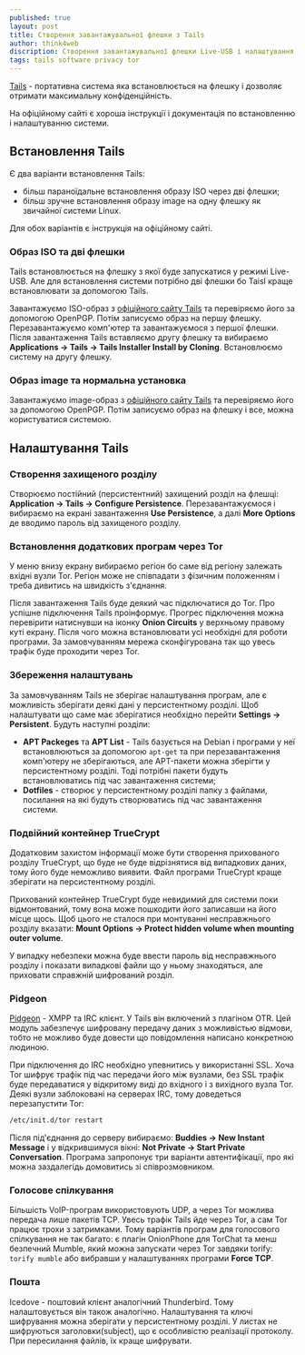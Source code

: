 ```yaml
---
published: true
layout: post
title: Створення завантажувальної флешки з Tails
author: think4web
discription: Створення завантажувальної флешки Live-USB і налаштування операційной системи Tails.
tags: tails software privacy tor
---
```


[Tails](/Tails) - портативна система яка встановлюється на флешку і дозволяє отримати максимальну конфіденційність.

На офіційному сайті є хороша інструкції і документація по встановленню і налаштуванню системи.

## Встановлення Tails

Є два варіанти встановлення Tails:
- більш параноїдальне встановлення образу ISO через дві флешки;
- більш зручне встановлення образу image на одну флешку як звичайної системи Linux.

Для обох варіантів є інструкція на офіційному сайті.

### Образ ISO та дві флешки

Tails встановлюється на флешку з якої буде запускатися у режимі Live-USB. Але для встановлення системи потрібно дві флешки бо Taisl краще встановлювати за допомогою Tails.

Завантажуємо ISO-образ з [офіційного сайту Tails](https://tails.boum.org/) та перевіряємо його за допомогою OpenPGP. Потім записуємо образ на першу флешку. Перезавантажуємо комп'ютер та завантажуємося з першої флешки. Після завантаження Tails вставляємо другу флешку та вибираємо **Applications → Tails → Tails Installer Install by Cloning**. Встановлюємо систему на другу флешку.

### Образ image та нормальна установка

Завантажуємо image-образ з [офіційного сайту Tails](https://tails.boum.org/) та перевіряємо його за допомогою OpenPGP. Потім записуємо образ на флешку і все, можна користуватися системою.

## Налаштування Tails

### Створення захищеного розділу

Створюємо постійний (персистентний) захищений розділ на флешці: **Application → Tails → Configure Persistence**. Перезавантажуємося і вибираємо на екрані завантаження **Use Persistence**, а далі **More Options** де вводимо пароль від захищеного розділу.

### Встановлення додаткових програм через Tor

У меню внизу екрану вибираємо регіон бо саме від регіону залежать вхідні вузли Tor. Регіон може не співпадати з фізичним положенням і треба дивитись на швидкість з'єднання.

Після завантаження Tails буде деякий час підключатися до Tor. Про успішне підключення Tails проінформує. Прогрес підключення можна перевірити натиснувши на іконку **Onion Circuits** у верхньому правому куті екрану. Після чого можна встановлювати усі необхідні для роботи програми. За замовчуванням мережа сконфігурованa так що увесь трафік буде проходити через Tor.

### Збереження налаштувань

За замовчуванням Tails не зберігає налаштування програм, але є можливість зберігати деякі дані у персистентному розділі. Щоб налаштувати що саме має зберігатися необхідно перейти **Settings → Persistent**. Будуть наступні розділи:
- **APT Packeges** та **APT List** - Tails базується на Debian і програми у неї встановлюються за допомогою ```apt-get``` та при перезавантаження комп'ютеру не зберігаються, але APT-пакети можна зберігти у персистентному розділі. Тоді потрібні пакети будуть встановлюватись під час завантаження системи;
- **Dotfiles** - створює у персистентному розділі папку з файлами, посилання на які будуть створюватись під час завантаження системи.

### Подвійний контейнер TrueCrypt

Додатковим захистом інформації може бути створення прихованого розділу TrueCrypt, що буде не буде відрізнятися від випадкових даних, тому його буде неможливо виявити. Файл програми TrueCrypt краще зберігати на персистентному розділі. 

Прихований контейнер TrueCrypt буде невидимий для системи поки відмонтований, тому вона може пошкодити його записавши на його місце щось. Щоб цього не сталося при монтуванні несправжнього розділу вказати: **Mount Options → Protect hidden volume when mounting outer volume**.

У випадку небезпеки можна буде ввести пароль від несправжнього розділу і показати випадкові файли що у ньому знаходяться, але приховати справжній шифрований розділ. 

### Pidgeon

[Pidgeon](/Pidgeon/) - XMPP та IRC клієнт. У Tails він включений з плагіном OTR. Цей модуль забезпечує шифровану передачу даних з можливістью відмови, тобто не можливо буде довести що повідомлення написано конкретною людиною. 

При підключення до IRC необхідно упевнитись у використанні SSL. Хоча Tor шифрує трафік під час передачи його між вузлами, без SSL трафік буде передаватися у відкритому виді до вхідного і з вихідного вузла Tor. Деякі вузли заблоковані на серверах IRC, тому доведеться перезапустити Tor:

```bash 
/etc/init.d/tor restart
```

Після під'єднання до серверу вибираємо: **Buddies → New Instant Message** і у відкрившимуся вікні: **Not Private → Start Private Conversation**. Програма запропонує три варіанти автентифікації, про які можна заздалегідь домовитись зі співрозмовником. 

### Голосове спілкування

Більшість VoIP-програм використовують UDP, а через Tor можлива передача лише пакетів TCP. Увесь трафік Tails йде через Tor, а сам Tor працює трохи з затримками. Тому варіантів програм для голосового спілкування не так багато: є плагін OnionPhone для TorChat та менш безпечний Mumble, який можна запускати через Tor завдяки torify: ```torify mumble``` або вибравши у налаштуваннях програми **Force TCP**.

### Пошта

Icedove - поштовий клієнт аналогічний Thunderbird. Тому налаштовується він також аналогічно. Налаштування та ключі шифрування можна зберігати у персистентному розділі. У листах не шифруються заголовки(subject), що є особливістю реалізації протоколу. При пересилання файлів, їх краще шифрувати. 
